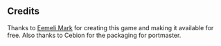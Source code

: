 ## Credits

Thanks to [Eemeli Mark](https://github.com/TheJeme/Eity) for creating this game and making it available for free. Also thanks to Cebion for the packaging for portmaster.

